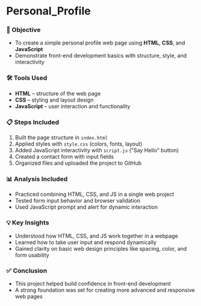 # Personal_Profile

### 📌 Objective

* To create a simple personal profile web page using **HTML**, **CSS**, and **JavaScript**
* Demonstrate front-end development basics with structure, style, and interactivity



### 🛠 Tools Used

* **HTML** – structure of the web page
* **CSS** – styling and layout design
* **JavaScript** – user interaction and functionality


### 📋 Steps Included

1. Built the page structure in `index.html`
2. Applied styles with `style.css` (colors, fonts, layout)
3. Added JavaScript interactivity with `script.js` ("Say Hello" button)
4. Created a contact form with input fields
5. Organized files and uploaded the project to GitHub


### 📊 Analysis Included

* Practiced combining HTML, CSS, and JS in a single web project
* Tested form input behavior and browser validation
* Used JavaScript prompt and alert for dynamic interaction


### 💡 Key Insights

* Understood how HTML, CSS, and JS work together in a webpage
* Learned how to take user input and respond dynamically
* Gained clarity on basic web design principles like spacing, color, and form usability


### ✅ Conclusion

* This project helped build confidence in front-end development
* A strong foundation was set for creating more advanced and responsive web pages



